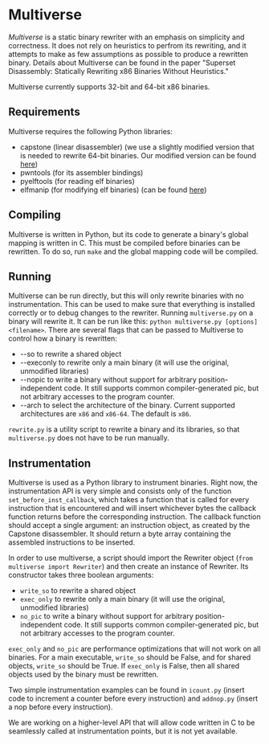 # Multiverse

*Multiverse* is a static binary rewriter with an emphasis on simplicity and correctness.  It does not rely on heuristics to perfrom its rewriting, and it attempts to make as few assumptions as possible to produce a rewritten binary.  Details about Multiverse can be found in the paper "Superset Disassembly: Statically Rewriting x86 Binaries Without Heuristics."

Multiverse currently supports 32-bit and 64-bit x86 binaries.

## Requirements

Multiverse requires the following Python libraries:
* capstone (linear disassembler) (we use a slightly modified version that is needed to rewrite 64-bit binaries.  Our modified version can be found [here](https://github.com/baumane/capstone))
* pwntools (for its assembler bindings)
* pyelftools (for reading elf binaries)
* elfmanip (for modifying elf binaries) (can be found [here](https://github.com/schieb/ELFManip))

## Compiling

Multiverse is written in Python, but its code to generate a binary's global mapping is written in C.  This must be compiled before binaries can be rewritten.  To do so, run `make` and the global mapping code will be compiled.

## Running

Multiverse can be run directly, but this will only rewrite binaries with no instrumentation.  This can be used to make sure that everything is installed correctly or to debug changes to the rewriter.  Running `multiverse.py` on a binary will rewrite it.  It can be run like this: `python multiverse.py [options] <filename>`.  There are several flags that can be passed to Multiverse to control how a binary is rewritten:
* --so to rewrite a shared object
* --execonly to rewrite only a main binary (it will use the original, unmodified libraries)
* --nopic to write a binary without support for arbitrary position-independent code.  It still supports common compiler-generated pic, but not arbitrary accesses to the program counter.
* --arch to select the architecture of the binary.  Current supported architectures are `x86` and `x86-64`.  The default is `x86`.

`rewrite.py` is a utility script to rewrite a binary and its libraries, so that `multiverse.py` does not have to be run manually.

## Instrumentation

Multiverse is used as a Python library to instrument binaries.  Right now, the instrumentation API is very simple and consists only of the function `set_before_inst_callback`, which takes a function that is called for every instruction that is encountered and will insert whichever bytes the callback function returns before the corresponding instruction.  The callback function should accept a single argument: an instruction object, as created by the Capstone disassembler.  It should return a byte array containing the assembled instructions to be inserted.

In order to use multiverse, a script should import the Rewriter object (`from multiverse import Rewriter`) and then create an instance of Rewriter.  Its constructor takes three boolean arguments:
* `write_so` to rewrite a shared object
* `exec_only` to rewrite only a main binary (it will use the original, unmodified libraries)
* `no_pic` to write a binary without support for arbitrary position-independent code.  It still supports common compiler-generated pic, but not arbitrary accesses to the program counter.

`exec_only` and `no_pic` are performance optimizations that will not work on all binaries.  For a main executable, `write_so` should be False, and for shared objects, `write_so` should be True.  If `exec_only` is False, then all shared objects used by the binary must be rewritten.

Two simple instrumentation examples can be found in `icount.py` (insert code to increment a counter before every instruction) and `addnop.py` (insert a nop before every instruction).

We are working on a higher-level API that will allow code written in C to be seamlessly called at instrumentation points, but it is not yet available.
